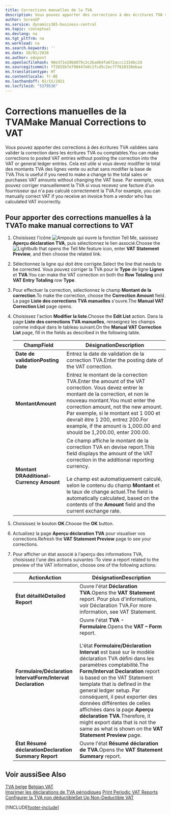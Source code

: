 ```yaml
---
title: Corrections manuelles de la TVA
description: Vous pouvez apporter des corrections à des écritures TVA validées sans valider la correction dans les écritures TVA ou comptables. Cela est utile si vous devez modifier le total des montants TVA des lignes vente ou achat sans modifier la base de TVA. Par exemple, vous pouvez corriger manuellement la TVA si vous recevez une facture d'un fournisseur qui n'a pas calculé correctement la TVA.
author: SorenGP
ms.service: dynamics365-business-central
ms.topic: conceptual
ms.devlang: na
ms.tgt_pltfrm: na
ms.workload: na
ms.search.keywords: ''
ms.date: 10/01/2020
ms.author: edupont
ms.openlocfilehash: 90e371e20b8879c2c26ad64fa672accc1334bc2d
ms.sourcegitcommit: ff2b55b7e790447e0c1fcd5c2ec7f7610338ebaa
ms.translationtype: HT
ms.contentlocale: fr-BE
ms.lasthandoff: 02/15/2021
ms.locfileid: "5379536"
---
```

# <a name="make-manual-corrections-to-vat"></a><span data-ttu-id="14909-105">Corrections manuelles de la TVA</span><span class="sxs-lookup"><span data-stu-id="14909-105">Make Manual Corrections to VAT</span></span>
<span data-ttu-id="14909-106">Vous pouvez apporter des corrections à des écritures TVA validées sans valider la correction dans les écritures TVA ou comptables.</span><span class="sxs-lookup"><span data-stu-id="14909-106">You can make corrections to posted VAT entries without posting the correction into the VAT or general ledger entries.</span></span> <span data-ttu-id="14909-107">Cela est utile si vous devez modifier le total des montants TVA des lignes vente ou achat sans modifier la base de TVA.</span><span class="sxs-lookup"><span data-stu-id="14909-107">This is useful if you need to make a change to the total sales or purchases VAT amounts without changing the VAT base.</span></span> <span data-ttu-id="14909-108">Par exemple, vous pouvez corriger manuellement la TVA si vous recevez une facture d'un fournisseur qui n'a pas calculé correctement la TVA.</span><span class="sxs-lookup"><span data-stu-id="14909-108">For example, you can manually correct VAT if you receive an invoice from a vendor who has calculated VAT incorrectly.</span></span>  

## <a name="to-make-manual-corrections-to-vat"></a><span data-ttu-id="14909-109">Pour apporter des corrections manuelles à la TVA</span><span class="sxs-lookup"><span data-stu-id="14909-109">To make manual corrections to VAT</span></span>  

1.  <span data-ttu-id="14909-110">Choisissez l'icône ![Ampoule qui ouvre la fonction Tell Me](../../media/ui-search/search_small.png "Dites-moi ce que vous voulez faire"), saisissez **Aperçu déclaration TVA**, puis sélectionnez le lien associé.</span><span class="sxs-lookup"><span data-stu-id="14909-110">Choose the ![Lightbulb that opens the Tell Me feature](../../media/ui-search/search_small.png "Tell me what you want to do") icon, enter **VAT Statement Preview**, and then choose the related link.</span></span>  
2.  <span data-ttu-id="14909-111">Sélectionnez la ligne qui doit être corrigée.</span><span class="sxs-lookup"><span data-stu-id="14909-111">Select the line that needs to be corrected.</span></span> <span data-ttu-id="14909-112">Vous pouvez corriger la TVA pour le **Type** de ligne **Lignes** et **TVA**.</span><span class="sxs-lookup"><span data-stu-id="14909-112">You can make the VAT correction on both the **Row Totaling** and **VAT Entry Totaling** row **Type**.</span></span>  
3.  <span data-ttu-id="14909-113">Pour effectuer la correction, sélectionnez le champ **Montant de la correction**.</span><span class="sxs-lookup"><span data-stu-id="14909-113">To make the correction, choose the **Correction Amount** field.</span></span> <span data-ttu-id="14909-114">La page **Liste des corrections TVA manuelles** s'ouvre.</span><span class="sxs-lookup"><span data-stu-id="14909-114">The **Manual VAT Correction List** page opens.</span></span>  
4.  <span data-ttu-id="14909-115">Choisissez l'action **Modifier la liste**.</span><span class="sxs-lookup"><span data-stu-id="14909-115">Choose the **Edit List** action.</span></span> <span data-ttu-id="14909-116">Dans la page **Liste des corrections TVA manuelles**, renseignez les champs comme indiqué dans le tableau suivant.</span><span class="sxs-lookup"><span data-stu-id="14909-116">On the **Manual VAT Correction List** page, fill in the fields as described in the following table.</span></span>  

    |<span data-ttu-id="14909-117">Champ</span><span class="sxs-lookup"><span data-stu-id="14909-117">Field</span></span>|<span data-ttu-id="14909-118">Désignation</span><span class="sxs-lookup"><span data-stu-id="14909-118">Description</span></span>|  
    |---------------------------------|---------------------------------------|  
    |<span data-ttu-id="14909-119">**Date de validation**</span><span class="sxs-lookup"><span data-stu-id="14909-119">**Posting Date**</span></span>|<span data-ttu-id="14909-120">Entrez la date de validation de la correction TVA.</span><span class="sxs-lookup"><span data-stu-id="14909-120">Enter the posting date of the VAT correction.</span></span>|  
    |<span data-ttu-id="14909-121">**Montant**</span><span class="sxs-lookup"><span data-stu-id="14909-121">**Amount**</span></span>|<span data-ttu-id="14909-122">Entrez le montant de la correction TVA.</span><span class="sxs-lookup"><span data-stu-id="14909-122">Enter the amount of the VAT correction.</span></span> <span data-ttu-id="14909-123">Vous devez entrer le montant de la correction, et non le nouveau montant.</span><span class="sxs-lookup"><span data-stu-id="14909-123">You must enter the correction amount, not the new amount.</span></span> <span data-ttu-id="14909-124">Par exemple, si le montant est 1 000 et devrait être 1 200, entrez 200.</span><span class="sxs-lookup"><span data-stu-id="14909-124">For example, if the amount is 1,000.00 and should be 1,200.00, enter 200.00.</span></span>|  
    |<span data-ttu-id="14909-125">**Montant DR**</span><span class="sxs-lookup"><span data-stu-id="14909-125">**Additional-Currency Amount**</span></span>|<span data-ttu-id="14909-126">Ce champ affiche le montant de la correction TVA en devise report.</span><span class="sxs-lookup"><span data-stu-id="14909-126">This field displays the amount of the VAT correction in the additional reporting currency.</span></span><br /><br /> <span data-ttu-id="14909-127">Le champ est automatiquement calculé, selon le contenu du champ **Montant** et le taux de change actuel.</span><span class="sxs-lookup"><span data-stu-id="14909-127">The field is automatically calculated, based on the contents of the **Amount** field and the current exchange rate.</span></span>|  

5.  <span data-ttu-id="14909-128">Choisissez le bouton **OK**.</span><span class="sxs-lookup"><span data-stu-id="14909-128">Choose the **OK** button.</span></span>  
6.  <span data-ttu-id="14909-129">Actualisez la page **Aperçu déclaration TVA** pour visualiser vos corrections.</span><span class="sxs-lookup"><span data-stu-id="14909-129">Refresh the **VAT Statement Preview** page to see your corrections.</span></span>  
7.  <span data-ttu-id="14909-130">Pour afficher un état associé à l'aperçu des informations TVA, choisissez l'une des actions suivantes :</span><span class="sxs-lookup"><span data-stu-id="14909-130">To view a report related to the preview of the VAT information, choose one of the following actions:</span></span>  

    |<span data-ttu-id="14909-131">Action</span><span class="sxs-lookup"><span data-stu-id="14909-131">Action</span></span>|<span data-ttu-id="14909-132">Désignation</span><span class="sxs-lookup"><span data-stu-id="14909-132">Description</span></span>|  
    |------------|---------------------------------------|  
    |<span data-ttu-id="14909-133">**État détaillé**</span><span class="sxs-lookup"><span data-stu-id="14909-133">**Detailed Report**</span></span>|<span data-ttu-id="14909-134">Ouvre l'état **Déclaration TVA**.</span><span class="sxs-lookup"><span data-stu-id="14909-134">Opens the **VAT Statement** report.</span></span> <span data-ttu-id="14909-135">Pour plus d'informations, voir Déclaration TVA.</span><span class="sxs-lookup"><span data-stu-id="14909-135">For more information, see VAT Statement.</span></span>|  
    |<span data-ttu-id="14909-136">**Formulaire/Déclaration Intervat**</span><span class="sxs-lookup"><span data-stu-id="14909-136">**Form/Intervat Declaration**</span></span>|<span data-ttu-id="14909-137">Ouvre l'état **TVA - Formulaire**.</span><span class="sxs-lookup"><span data-stu-id="14909-137">Opens the **VAT – Form** report.</span></span><br /><br /> <span data-ttu-id="14909-138">L'état **Formulaire/Déclaration Intervat** est basé sur le modèle déclaration TVA défini dans les paramètres comptabilité.</span><span class="sxs-lookup"><span data-stu-id="14909-138">The **Form/Intervat Declaration** report is based on the VAT Statement template that is defined in the general ledger setup.</span></span> <span data-ttu-id="14909-139">Par conséquent, il peut exporter des données différentes de celles affichées dans la page **Aperçu déclaration TVA**.</span><span class="sxs-lookup"><span data-stu-id="14909-139">Therefore, it might export data that is not the same as what is shown on the **VAT Statement Preview** page.</span></span>|  
    |<span data-ttu-id="14909-140">**État Résumé déclaration**</span><span class="sxs-lookup"><span data-stu-id="14909-140">**Declaration Summary Report**</span></span>|<span data-ttu-id="14909-141">Ouvre l'état **Résumé déclaration de TVA**.</span><span class="sxs-lookup"><span data-stu-id="14909-141">Opens the **VAT Statement Summary** report.</span></span>|  

## <a name="see-also"></a><span data-ttu-id="14909-142">Voir aussi</span><span class="sxs-lookup"><span data-stu-id="14909-142">See Also</span></span>  
 <span data-ttu-id="14909-143">[TVA belge](belgian-vat.md) </span><span class="sxs-lookup"><span data-stu-id="14909-143">[Belgian VAT](belgian-vat.md) </span></span>  
 <span data-ttu-id="14909-144">[Imprimer les déclarations de TVA périodiques](how-to-print-periodic-vat-reports.md) </span><span class="sxs-lookup"><span data-stu-id="14909-144">[Print Periodic VAT Reports](how-to-print-periodic-vat-reports.md) </span></span>  
 [<span data-ttu-id="14909-145">Configurer la TVA non déductible</span><span class="sxs-lookup"><span data-stu-id="14909-145">Set Up Non-Deductible VAT</span></span>](how-to-set-up-non-deductible-vat.md)


[!INCLUDE[footer-include](../../includes/footer-banner.md)]